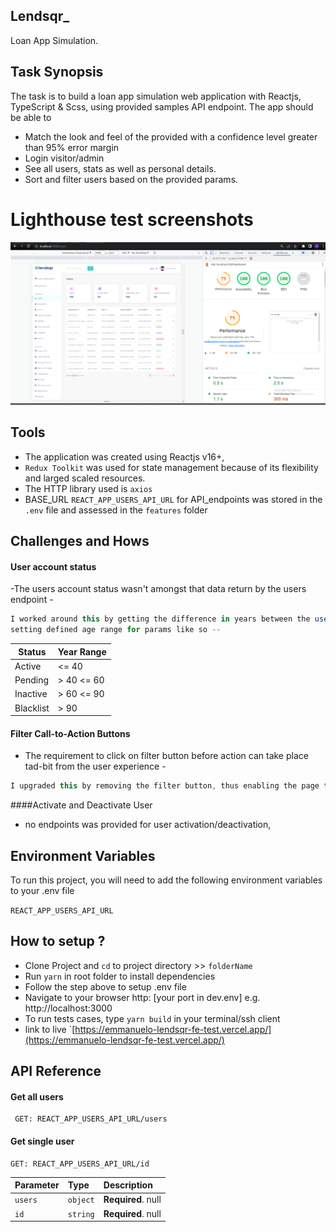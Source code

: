 ## Lendsqr_
Loan App Simulation.

## Task Synopsis
The task is to build a loan app simulation web application with Reactjs, TypeScript & Scss, using provided samples API endpoint. The app should be able to
- Match the look and feel of the provided with a confidence level greater than 95% error margin
- Login visitor/admin
- See all users, stats as well as personal details.
- Sort and filter users based on the provided params.

# Lighthouse test screenshots
![Alt text](./public/images/lighthouse_test.png "Tests Screenhots")


## Tools
- The application was created using Reactjs v16+,
- `Redux Toolkit` was used for state management because of its flexibility and larged scaled resources.
- The HTTP library used is `axios`
- BASE_URL `REACT_APP_USERS_API_URL` for API_endpoints was stored in the `.env` file and assessed in the `features` folder

## Challenges and Hows
#### User account status
-The users account status wasn't amongst that data return by the users endpoint - 
```javascript
I worked around this by getting the difference in years between the user `createdAt` and `lastActiveDate` and
setting defined age range for params like so --
```
| Status             | Year Range                                                              |
| ----------------- | ------------------------------------------------------------------ |
| Active | <= 40  |
| Pending | > 40 <= 60 |
| Inactive | > 60 <= 90 |
| Blacklist | > 90 |

#### Filter Call-to-Action Buttons
- The requirement to click on filter button before action can take place tad-bit from the user experience - 
```javascript
I upgraded this by removing the filter button, thus enabling the page to filter on-key-press for words in tandem with the defined paramas
```
####Activate and Deactivate User
- no endpoints was provided for user activation/deactivation,

## Environment Variables
To run this project, you will need to add the following environment variables to your .env file

`REACT_APP_USERS_API_URL`


## How to setup ?
- Clone Project and `cd` to project directory >> `folderName`
- Run `yarn` in root folder to install dependencies
- Follow the step above to setup .env file
- Navigate to your browser http: [your port in dev.env] e.g. http://localhost:3000
- To run tests cases, type  `yarn build` in your terminal/ssh client
- link to live `[https://emmanuelo-lendsqr-fe-test.vercel.app/](https://emmanuelo-lendsqr-fe-test.vercel.app/)

## API Reference

#### Get all users

```
 GET: REACT_APP_USERS_API_URL/users
```

#### Get single user

```
GET: REACT_APP_USERS_API_URL/id
```


| Parameter | Type     | Description                |
| :-------- | :------- | :------------------------- |
| `users` | `object` | **Required**. null |
| `id` | `string` | **Required**. null |
